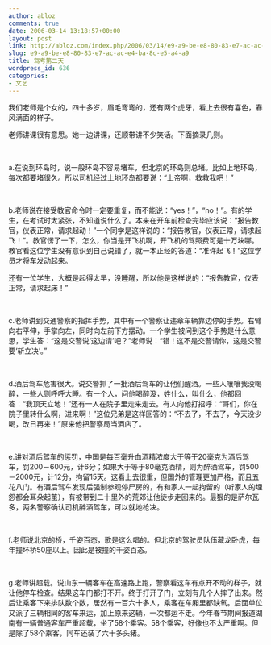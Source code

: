 ```yaml
---
author: abloz
comments: true
date: 2006-03-14 13:18:57+00:00
layout: post
link: http://abloz.com/index.php/2006/03/14/e9-a9-be-e8-80-83-e7-ac-ac-e4-ba-8c-e5-a4-a9/
slug: e9-a9-be-e8-80-83-e7-ac-ac-e4-ba-8c-e5-a4-a9
title: 驾考第二天
wordpress_id: 636
categories:
- 文艺
---
```


我们老师是个女的，四十多岁，眉毛弯弯的，还有两个虎牙，看上去很有喜色，春风满面的样子。




老师讲课很有意思。她一边讲课，还顺带讲不少笑话。下面摘录几则。




 




a.在说到环岛时，说一般环岛不容易堵车，但北京的环岛则总堵。比如上地环岛，每次都要堵很久。所以司机经过上地环岛都要说：“上帝啊，救救我吧！”




 




b.老师说在接受教官命令时一定要重复，而不能说：“yes！”，“no！”。有的学生，在考试时太紧张，不知道说什么了。本来在开车前检查完毕应该说：“报告教官，仪表正常，请求起动！”一个同学是这样说的：“报告教官，仪表正常，请求起飞！”。教官愣了一下，怎么，你当是开飞机啊，开飞机的驾照费可是十万块哪。教官看这位学生没有意识到自己说错了，就一本正经的答道：“准许起飞！”这位学员才将车发动起来。




还有一位学生，大概是起得太早，没睡醒，所以他是这样说的：“报告教官，仪表正常，请求起床！”




 




c.老师讲到交通警察的指挥手势，其中有一个警察让违章车辆靠边停的手势。右臂向右平伸，手掌向左，同时向左前下方摆动。一个学生被问到这个手势是什么意思，学生答：“这是交警说‘这边请’吧？”老师说：“错！这不是交警请你，这是交警要‘斩立决’。”




 




d.酒后驾车危害很大。说交警抓了一批酒后驾车的让他们醒酒。一些人嚷嚷我没喝醉，一些人则呼呼大睡。有一个人，问他喝醉没，姓什么，叫什么，他都回答：“我顶天立地！”还有一人在院子里走来走去。有人向他打招呼：“哥们，你在院子里转什么啊，进来啊！”这位兄弟是这样回答的：“不去了，不去了，今天没少喝，改日再来！”原来他把警察局当酒店了。




 




e.讲对酒后驾车的惩罚，中国是每百毫升血酒精浓度大于等于20毫克为酒后驾车，罚200－600元，计6分；如果大于等于80毫克酒精，则为醉酒驾车，罚500－2000元，计12分，拘留15天。这看上去很重，但国外的管理更加严格，而且五花八门。有酒后驾车发现后强制参观停尸房的，有和家人一起拘留的（听家人的埋怨都会耳朵起茧），有被带到二十里外的荒郊让他徒步走回来的。最狠的是萨尔瓦多，两名警察确认司机醉酒驾车，可以就地枪决。




 




f.老师说北京的桥，千姿百态，歌是这么唱的。但北京的驾驶员队伍藏龙卧虎，每年撞坏桥50座以上。因此是被撞的千姿百态。




 




g.老师讲超载。说山东一辆客车在高速路上跑，警察看这车有点开不动的样子，就让他停车检查。结果这车门都打不开。终于打开了门，立刻有几个人摔了出来。然后让乘客下来排队数个数，居然有一百六十多人，乘客在车厢里都缺氧。后面单位又派了三辆相同的客车来运，加上原来这辆，一次都运不走。今年春节期间报道湖南有一辆普通客车严重超载，坐了58个乘客。58个乘客，好像也不太严重啊。但是除了58个乘客，同车还装了六十多头猪。




 




 
